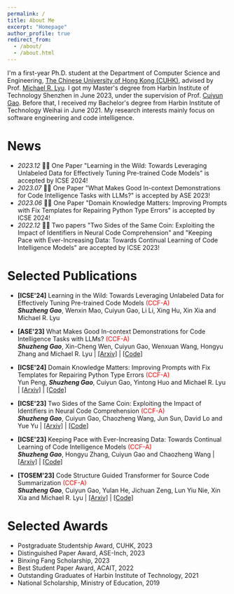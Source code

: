```yaml
---
permalink: /
title: About Me
excerpt: "Homepage"
author_profile: true
redirect_from: 
  - /about/
  - /about.html
---
```


I'm a first-year Ph.D. student at the Department of Computer Science and Engineering, [The Chinese University of Hong Kong (CUHK)](https://www.cuhk.edu.hk/chinese/index.html), advised by Prof. [Michael R. Lyu](http://www.cse.cuhk.edu.hk/lyu/home). I got my Master's degree from Harbin Institute of Technology Shenzhen in June 2023, under the supervision of Prof. [Cuiyun Gao](https://cuiyungao.github.io/). Before that, I received my Bachelor's degree from Harbin Institute of Technology Weihai in June 2021. My  research interests mainly focus on software engineering and code intelligence.


<div style='display: none'>
My research mainly focuses on software engineering and code intelligence. Code Intelligence leverages artificial intelligence techniques to analyze and generate source code, which could benefit a variety of software engineering activities and tasks such as program repair, defect detection, code summarization, etc. Besides, I also have a wide interest in the development of code intelligence models in real-world scenarios and the development of Large Language Models (LLMs) for software engineering. Specifically, my research interest lies in the span of the following topics:

1. Code analysis and generation: code representation learning, code generation, static analysis

2. Code intelligence in real-world scenarios: robustness, data imbalance, continual learning

3. LLM for software engineering: in-context learning, chain of thought, tool using
</div>




#  News
- *2023.12* 🎉🎉 One Paper "Learning in the Wild: Towards Leveraging Unlabeled Data for Effectively Tuning Pre-trained Code Models" is accepted by ICSE 2024!
- *2023.07* 🎉🎉 One Paper "What Makes Good In-context Demonstrations for Code Intelligence Tasks with LLMs?" is accepted by ASE 2023!
- *2023.06* 🎉🎉 One Paper "Domain Knowledge Matters: Improving Prompts with Fix Templates for Repairing Python Type Errors" is accepted by ICSE 2024!
- *2022.12* 🎉🎉 Two papers "Two Sides of the Same Coin: Exploiting the Impact of Identifiers in Neural Code Comprehension" and "Keeping Pace with Ever-Increasing Data: Towards Continual Learning of Code Intelligence Models" are accepted by ICSE 2023!

# Selected Publications 

- **[ICSE'24]** Learning in the Wild: Towards Leveraging Unlabeled Data for Effectively Tuning Pre-trained Code Models   <font color="#FF0000 ">(CCF-A)</font>  
_**Shuzheng Gao**_, Wenxin Mao, Cuiyun Gao, Li Li, Xing Hu, Xin Xia and Michael R. Lyu  

- **[ASE'23]** What Makes Good In-context Demonstrations for Code Intelligence Tasks with LLMs?   <font color="#FF0000 ">(CCF-A)</font>  
_**Shuzheng Gao**_, Xin-Cheng Wen, Cuiyun Gao, Wenxuan Wang, Hongyu Zhang and Michael R. Lyu \| [[Arxiv]](https://arxiv.org/abs/2304.07575) \| [[Code]](https://github.com/gszsectan/ICL) 

- **[ICSE'24]** Domain Knowledge Matters: Improving Prompts with Fix Templates for Repairing Python Type Errors   <font color="#FF0000 ">(CCF-A)</font>  
Yun Peng, _**Shuzheng Gao**_, Cuiyun Gao, Yintong Huo and Michael R. Lyu \| [[Arxiv]](https://arxiv.org/abs/2306.01394) \| [[Code]](https://github.com/JohnnyPeng18/TypeFix) 

- **[ICSE'23]** Two Sides of the Same Coin: Exploiting the Impact of Identifiers in Neural Code Comprehension   <font color="#FF0000 ">(CCF-A)</font>  
_**Shuzheng Gao**_, Cuiyun Gao, Chaozheng Wang, Jun Sun, David Lo and Yue Yu \| [[Arxiv]](https://arxiv.org/abs/2207.11104) \| [[Code]](https://github.com/ReliableCoding/CREAM) 


- **[ICSE'23]** Keeping Pace with Ever-Increasing Data: Towards Continual Learning of Code Intelligence Models   <font color="#FF0000 ">(CCF-A)</font>  
_**Shuzheng Gao**_, Hongyu Zhang, Cuiyun Gao and Chaozheng Wang \| [[Arxiv]](https://arxiv.org/abs/2209.07027) \| [[Code]](https://github.com/ReliableCoding/REPEAT) 


- **[TOSEM'23]** Code Structure Guided Transformer for Source Code Summarization   <font color="#FF0000 ">(CCF-A)</font>  
_**Shuzheng Gao**_, Cuiyun Gao, Yulan He, Jichuan Zeng, Lun Yiu Nie, Xin Xia and Michael R. Lyu \| [[Arxiv]](https://arxiv.org/abs/2104.09340) \| [[Code]](https://github.com/gszsectan/SG-Trans)   

# Selected Awards

- Postgraduate Studentship Award, CUHK, 2023
- Distinguished Paper Award, ASE-Inch, 2023
- Binxing Fang Scholarship, 2023
- Best Student Paper Award, ACAIT, 2022
- Outstanding Graduates of Harbin Institute of Technology, 2021
- National Scholarship, Ministry of Education, 2019

<script type="text/javascript" id="clustrmaps" src="//clustrmaps.com/map_v2.js?d=C6tYBi-zUAcUjn0-KFJV1KaftFhTp2GrOlPaCdmIs9c&cl=ffffff&w=a"></script>
